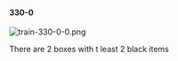 #### 330-0
![train-330-0-0.png](https://github.com/lil-lab/nlvr/raw/master/nlvr/train/images/13/train-330-0-0.png "train-330-0-0.png")

There are 2 boxes with t least 2 black items